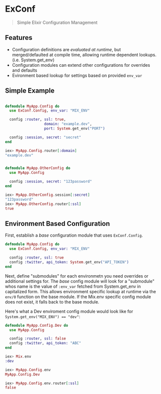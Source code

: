 # ExConf
> Simple Elixir Configuration Management



## Features
- Configuration definitions are *evaluated at runtime*, but merged/defaulted at compile time, allowing runtime dependent lookups. (i.e. System.get_env)
- Configuration modules can extend other configurations for overrides and defaults
- Evironment based lookup for settings based on provided `env_var`

## Simple Example
```elixir

defmodule MyApp.Config do
  use ExConf.Config, env_var: "MIX_ENV"

  config :router, ssl: true,
                  domain: "example.dev",
                  port: System.get_env("PORT")

  config :session, secret: "secret"
end

iex> MyApp.Config.router[:domain]
"example.dev"


defmodule MyApp.OtherConfig do
  use MyApp.Config

  config :session, secret: "123password"
end

iex> MyApp.OtherConfig.session[:secret]
"123password"
iex> MyApp.OtherConfig.router[:ssl]
true
```


## Environment Based Configuration

First, establish a *base* configuration module that uses `ExConf.Config`.
```elixir
defmodule MyApp.Config do
  use ExConf.Config, env_var: "MIX_ENV"

  config :router, ssl: true
  config :twitter, api_token: System.get_env("API_TOKEN")
end
```

Next, define "submodules" for each environmetn you need overrides or additional settings for.
The *base* config module will look for a "submodule" whos name is the value of
`:env_var` fetched from System.get_env in capitalized form.
This allows environment specific lookup at runtime via the `env/0` function on the base module.
If the Mix.env specific config module does not exist, it falls back to the base module.

Here's what a Dev enviroment config module would look like for `System.get_env("MIX_ENV") == "dev"`:
```elixir
defmodule MyApp.Config.Dev do
  use MyApp.Config

  config :router, ssl: false
  config :twitter, api_token: "ABC"
end

iex> Mix.env
:dev

iex> MyApp.Config.env
MyApp.Config.Dev

iex> MyApp.Config.env.router[:ssl]
false
```

